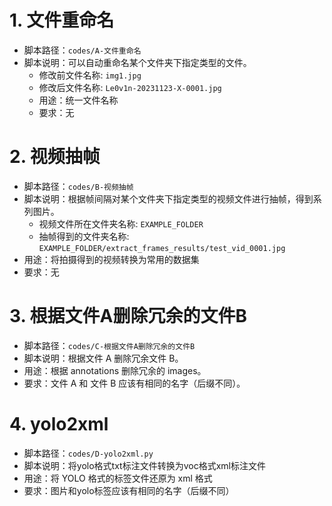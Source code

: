 # 1. 文件重命名

+ 脚本路径：`codes/A-文件重命名`
+ 脚本说明：可以自动重命名某个文件夹下指定类型的文件。
  + 修改前文件名称: `img1.jpg`
  + 修改后文件名称: `Le0v1n-20231123-X-0001.jpg`
  + 用途：统一文件名称
  + 要求：无

# 2. 视频抽帧

+ 脚本路径：`codes/B-视频抽帧`
+ 脚本说明：根据帧间隔对某个文件夹下指定类型的视频文件进行抽帧，得到系列图片。
  + 视频文件所在文件夹名称: `EXAMPLE_FOLDER`
  + 抽帧得到的文件夹名称: `EXAMPLE_FOLDER/extract_frames_results/test_vid_0001.jpg`
+ 用途：将拍摄得到的视频转换为常用的数据集
+ 要求：无

# 3. 根据文件A删除冗余的文件B

+ 脚本路径：`codes/C-根据文件A删除冗余的文件B`
+ 脚本说明：根据文件 A 删除冗余文件 B。
+ 用途：根据 annotations 删除冗余的 images。
+ 要求：文件 A 和 文件 B 应该有相同的名字（后缀不同）。

# 4. yolo2xml
+ 脚本路径：`codes/D-yolo2xml.py`
+ 脚本说明：将yolo格式txt标注文件转换为voc格式xml标注文件
+ 用途：将 YOLO 格式的标签文件还原为 xml 格式
+ 要求：图片和yolo标签应该有相同的名字（后缀不同）
